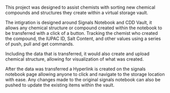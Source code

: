 This project was designed to assist chemists with sorting new chemical compounds and structures they create within a virtual storage vault.

The intigration is designed around Signals Notebook and CDD Vault, it allows any chemical structure or compound created within the notebook to be transferred with a click of a button. Tracking the chemist who created the compound,
the IUPAC ID, Salt Content, and other values using a series of push, pull and get commands.

Including the data that is transferred, it would also create and upload chemical structure, allowing for visualization of what was created.

After the data was transferred a Hyperlink is created on the signals notebook page allowing anyone to click and navigate to the storage location with ease. Any changes made to the original signals notebook can also be pushed to update the existing items within the vault.
